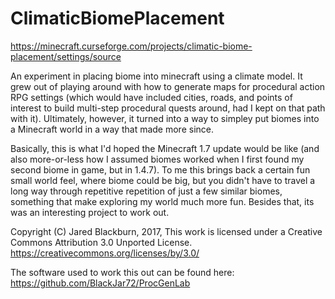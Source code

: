 # ClimaticBiomePlacement

https://minecraft.curseforge.com/projects/climatic-biome-placement/settings/source

An experiment in placing biome into minecraft using a climate model. 
It grew out of playing around with how to generate maps for procedural 
action RPG settings (which would have included cities, roads, and points 
of interest to build multi-step procedural quests around, had I kept 
on that path with it).  Ultimately, however, it turned into a way to 
simpley put biomes into a Minecraft world in a way that made more since.

Basically, this is what I'd hoped the Minecraft 1.7 update would be
like (and also more-or-less how I assumed biomes worked when I first 
found my second biome in game, but in 1.4.7).  To me this brings back 
a certain fun small world feel, where biome could be big, but you 
didn't have to travel a long way through repetitive repetition of just 
a few similar biomes, something that make exploring my world much more 
fun.  Besides that, its was an interesting project to work out.

Copyright (C) Jared Blackburn, 2017, This work is licensed under a Creative Commons Attribution 3.0 Unported License.
https://creativecommons.org/licenses/by/3.0/

The software used to work this out can be found here:
https://github.com/BlackJar72/ProcGenLab
